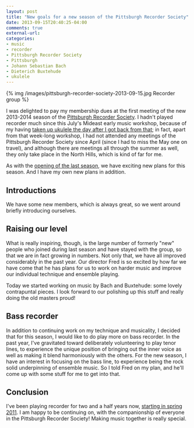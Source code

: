 ```yaml
---
layout: post
title: "New goals for a new season of the Pittsburgh Recorder Society"
date: 2013-09-15T20:40:25-04:00
comments: true
external-url:
categories:
- music
- recorder
- Pittsburgh Recorder Society
- Pittsburgh
- Johann Sebastian Bach
- Dieterich Buxtehude
- ukulele
---
```

{% img /images/pittsburgh-recorder-society-2013-09-15.jpg Recorder group %}

I was delighted to pay my membership dues at the first meeting of the new 2013-2014 season of the [Pittsburgh Recorder Society](http://www.facebook.com/PittsburghRecorderSociety). I hadn't played recorder much since this July's Mideast early music workshop, because of my having [taken up ukulele the day after I got back from that](/blog/2013/08/23/another-unexpected-life-change-one-month-of-learning-to-play-ukulele/); in fact, apart from that week-long workshop, I had not attended any meetings of the Pittsburgh Recorder Society since April (since I had to miss the May one on travel), and although there are meetings all through the summer as well, they only take place in the North Hills, which is kind of far for me.

As with the [opening of the last season](/blog/2012/09/16/excited-by-the-new-season-of-the-pittsburgh-recorder-society/), we have exciting new plans for this season. And I have my own new plans in addition.

<!--more-->

## Introductions

We have some new members, which is always great, so we went around briefly introducing ourselves.

## Raising our level

 What is really inspiring, though, is the large number of formerly "new" people who joined during last season and have stayed with the group, so that we are in fact growing in numbers. Not only that, we have all improved considerably in the past year. Our director Fred is so excited by how far we have come that he has plans for us to work on harder music and improve our individual technique and ensemble playing.

Today we started working on music by Bach and Buxtehude: some lovely contrapuntal pieces. I look forward to our polishing up this stuff and really doing the old masters proud!

## Bass recorder

In addition to continuing work on my technique and musicality, I decided that for this season, I would like to do play more on bass recorder. In the past year, I've gravitated toward deliberately volunteering to play tenor lines, to experience the unique position of bringing out the inner voice as well as making it blend harmoniously with the others. For the new season, I have an interest in focusing on the bass line, to experience being the rock solid underpinning of ensemble music. So I told Fred on my plan, and he'll come up with some stuff for me to get into that.

## Conclusion

I've been playing recorder for two and a half years now, [starting in spring 2011](/blog/2013/02/23/celebrating-two-years-of-playing-recorder/). I am happy to be continuing on, with the companionship of everyone in the Pittsburgh Recorder Society! Making music together is really special.
